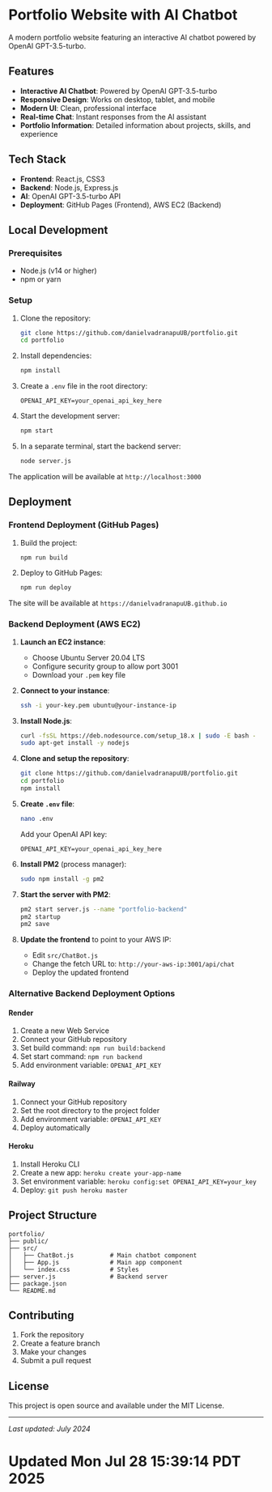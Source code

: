 # Portfolio Website with AI Chatbot

A modern portfolio website featuring an interactive AI chatbot powered by OpenAI GPT-3.5-turbo.

## Features

- **Interactive AI Chatbot**: Powered by OpenAI GPT-3.5-turbo
- **Responsive Design**: Works on desktop, tablet, and mobile
- **Modern UI**: Clean, professional interface
- **Real-time Chat**: Instant responses from the AI assistant
- **Portfolio Information**: Detailed information about projects, skills, and experience

## Tech Stack

- **Frontend**: React.js, CSS3
- **Backend**: Node.js, Express.js
- **AI**: OpenAI GPT-3.5-turbo API
- **Deployment**: GitHub Pages (Frontend), AWS EC2 (Backend)

## Local Development

### Prerequisites
- Node.js (v14 or higher)
- npm or yarn

### Setup
1. Clone the repository:
   ```bash
   git clone https://github.com/danielvadranapuUB/portfolio.git
   cd portfolio
   ```

2. Install dependencies:
   ```bash
   npm install
   ```

3. Create a `.env` file in the root directory:
   ```
   OPENAI_API_KEY=your_openai_api_key_here
   ```

4. Start the development server:
   ```bash
   npm start
   ```

5. In a separate terminal, start the backend server:
   ```bash
   node server.js
   ```

The application will be available at `http://localhost:3000`

## Deployment

### Frontend Deployment (GitHub Pages)

1. Build the project:
   ```bash
   npm run build
   ```

2. Deploy to GitHub Pages:
   ```bash
   npm run deploy
   ```

The site will be available at `https://danielvadranapuUB.github.io`

### Backend Deployment (AWS EC2)

1. **Launch an EC2 instance**:
   - Choose Ubuntu Server 20.04 LTS
   - Configure security group to allow port 3001
   - Download your `.pem` key file

2. **Connect to your instance**:
   ```bash
   ssh -i your-key.pem ubuntu@your-instance-ip
   ```

3. **Install Node.js**:
   ```bash
   curl -fsSL https://deb.nodesource.com/setup_18.x | sudo -E bash -
   sudo apt-get install -y nodejs
   ```

4. **Clone and setup the repository**:
   ```bash
   git clone https://github.com/danielvadranapuUB/portfolio.git
   cd portfolio
   npm install
   ```

5. **Create `.env` file**:
   ```bash
   nano .env
   ```
   Add your OpenAI API key:
   ```
   OPENAI_API_KEY=your_openai_api_key_here
   ```

6. **Install PM2** (process manager):
   ```bash
   sudo npm install -g pm2
   ```

7. **Start the server with PM2**:
   ```bash
   pm2 start server.js --name "portfolio-backend"
   pm2 startup
   pm2 save
   ```

8. **Update the frontend** to point to your AWS IP:
   - Edit `src/ChatBot.js`
   - Change the fetch URL to: `http://your-aws-ip:3001/api/chat`
   - Deploy the updated frontend

### Alternative Backend Deployment Options

#### Render
1. Create a new Web Service
2. Connect your GitHub repository
3. Set build command: `npm run build:backend`
4. Set start command: `npm run backend`
5. Add environment variable: `OPENAI_API_KEY`

#### Railway
1. Connect your GitHub repository
2. Set the root directory to the project folder
3. Add environment variable: `OPENAI_API_KEY`
4. Deploy automatically

#### Heroku
1. Install Heroku CLI
2. Create a new app: `heroku create your-app-name`
3. Set environment variable: `heroku config:set OPENAI_API_KEY=your_key`
4. Deploy: `git push heroku master`

## Project Structure

```
portfolio/
├── public/
├── src/
│   ├── ChatBot.js          # Main chatbot component
│   ├── App.js              # Main app component
│   └── index.css           # Styles
├── server.js               # Backend server
├── package.json
└── README.md
```

## Contributing

1. Fork the repository
2. Create a feature branch
3. Make your changes
4. Submit a pull request

## License

This project is open source and available under the MIT License.

---

*Last updated: July 2024*
# Updated Mon Jul 28 15:39:14 PDT 2025
